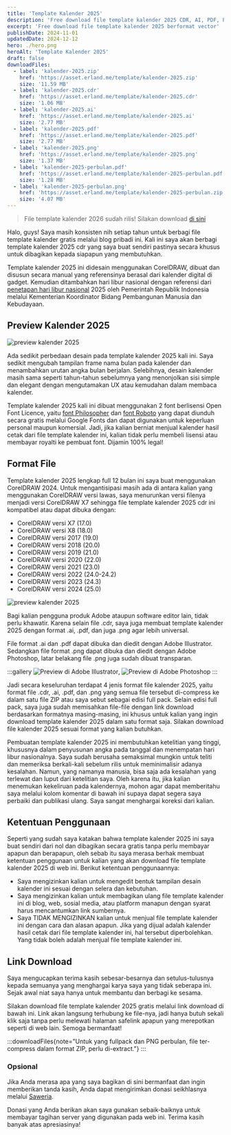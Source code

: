 ```yaml
---
title: 'Template Kalender 2025'
description: 'Free download file template kalender 2025 CDR, AI, PDF, PNG HD transparan, cukup sekali klik link download. Full 12 bulan lengkap hari libur nasional.'
excerpt: 'Free download file template kalender 2025 berformat vector'
publishDate: 2024-11-01
updatedDate: 2024-12-12
hero: ./hero.png
heroAlt: 'Template Kalender 2025'
draft: false
downloadFiles:
  - label: 'kalender-2025.zip'
    href: 'https://asset.erland.me/template/kalender-2025.zip'
    size: '11.59 MB'
  - label: 'kalender-2025.cdr'
    href: 'https://asset.erland.me/template/kalender-2025.cdr'
    size: '1.06 MB'
  - label: 'kalender-2025.ai'
    href: 'https://asset.erland.me/template/kalender-2025.ai'
    size: '2.77 MB'
  - label: 'kalender-2025.pdf'
    href: 'https://asset.erland.me/template/kalender-2025.pdf'
    size: '2.77 MB'
  - label: 'kalender-2025.png'
    href: 'https://asset.erland.me/template/kalender-2025.png'
    size: '1.37 MB'
  - label: 'kalender-2025-perbulan.pdf'
    href: 'https://asset.erland.me/template/kalender-2025-perbulan.pdf'
    size: '1.28 MB'
  - label: 'kalender-2025-perbulan.png'
    href: 'https://asset.erland.me/template/kalender-2025-perbulan.zip'
    size: '4.07 MB'
---
```


> File template kalender 2026 sudah rilis! Silakan download [di sini](/download/template-kalender-2026/)

Halo, guys! Saya masih konsisten nih setiap tahun untuk berbagi file template kalender gratis melalui blog pribadi ini. Kali ini saya akan berbagi template kalender 2025 cdr yang saya buat sendiri pastinya secara khusus untuk dibagikan kepada siapapun yang membutuhkan.

Template kalender 2025 ini didesain menggunakan CorelDRAW, dibuat dan disusun secara manual yang referensinya berasal dari kalender digital di gadget. Kemudian ditambahkan hari libur nasional dengan referensi dari [penetapan hari libur nasional](https://kemenkopmk.go.id/pemerintah-tetapkan-hari-libur-nasional-dan-cuti-bersama-tahun-2025) 2025 oleh Pemerintah Republik Indonesia melalui Kementerian Koordinator Bidang Pembangunan Manusia dan Kebudayaan.

## Preview Kalender 2025

![preview kalender 2025](./template-kalender-2025.webp 'preview kalender 2025')

Ada sedikit perbedaan desain pada template kalender 2025 kali ini. Saya sedikit mengubah tampilan frame nama bulan pada kalender dan menambahkan urutan angka bulan berjalan. Selebihnya, desain kalender masih sama seperti tahun-tahun sebelumnya yang menonjolkan sisi simple dan elegant dengan mengutamakan UX atau kemudahan dalam membaca kalender.

Template kalender 2025 kali ini dibuat menggunakan 2 font berlisensi Open Font Licence, yaitu [font Philosopher](https://fonts.google.com/specimen/Philosopher) dan [font Roboto](https://fonts.google.com/specimen/Roboto) yang dapat diunduh secara gratis melalui Google Fonts dan dapat digunakan untuk keperluan personal maupun komersial. Jadi, jika kalian berniat menjual kalender hasil cetak dari file template kalender ini, kalian tidak perlu membeli lisensi atau membayar royalti ke pembuat font. Dijamin 100% legal!

## Format File

Template kalender 2025 lengkap full 12 bulan ini saya buat menggunakan CorelDRAW 2024. Untuk mengantisipasi masih ada di antara kalian yang menggunakan CorelDRAW versi lawas, saya menurunkan versi filenya menjadi versi CorelDRAW X7 sehingga file template kalender 2025 cdr ini kompatibel atau dapat dibuka dengan:

- CorelDRAW versi X7 (17.0)
- CorelDRAW versi X8 (18.0)
- CorelDRAW versi 2017 (19.0)
- CorelDRAW versi 2018 (20.0)
- CorelDRAW versi 2019 (21.0)
- CorelDRAW versi 2020 (22.0)
- CorelDRAW versi 2021 (23.0)
- CorelDRAW versi 2022 (24.0-24.2)
- CorelDRAW versi 2023 (24.3)
- CorelDRAW versi 2024 (25.0)

![preview kalender 2025](./template-kalender-2025-cdr.webp 'preview kalender 2025')

Bagi kalian pengguna produk Adobe ataupun software editor lain, tidak perlu khawatir. Karena selain file .cdr, saya juga membuat template kalender 2025 dengan format .ai, .pdf, dan juga .png agar lebih universal.

File format .ai dan .pdf dapat dibuka dan diedit dengan Adobe Illustrator. Sedangkan file format .png dapat dibuka dan diedit dengan Adobe Photoshop, latar belakang file .png juga sudah dibuat transparan.

:::gallery
![Preview di Adobe Illustrator](./template-kalender-2025-ai.webp 'Adobe Illustrator'),
![Preview di Adobe Photoshop](./template-kalender-2025-png.webp 'Adobe Photoshop')
:::

Jadi secara keseluruhan terdapat 4 jenis format file kalender 2025, yaitu format file .cdr, .ai, .pdf, dan .png yang semua file tersebut di-compress ke dalam satu file ZIP atau saya sebut sebagai edisi full pack. Selain edisi full pack, saya juga sudah memisahkan file-file dengan link download berdasarkan formatnya masing-masing, ini khusus untuk kalian yang ingin download template kalender 2025 dalam satu format saja. Silakan download file kalender 2025 sesuai format yang kalian butuhkan.

Pembuatan template kalender 2025 ini membutuhkan ketelitian yang tinggi, khususnya dalam penyusunan angka pada tanggal dan menempatan hari libur nasionalnya. Saya sudah berusaha semaksimal mungkin untuk teliti dan memeriksa berkali-kali sebelum rilis untuk meminimalisir adanya kesalahan. Namun, yang namanya manusia, bisa saja ada kesalahan yang terlewat dan luput dari ketelitian saya. Oleh karena itu, jika kalian menemukan kekeliruan pada kalendernya, mohon agar dapat memberitahu saya melalui kolom komentar di bawah ini supaya dapat segera saya perbaiki dan publikasi ulang. Saya sangat menghargai koreksi dari kalian.

## Ketentuan Penggunaan

Seperti yang sudah saya katakan bahwa template kalender 2025 ini saya buat sendiri dari nol dan dibagikan secara gratis tanpa perlu membayar apapun dan berapapun, oleh sebab itu saya merasa berhak membuat ketentuan penggunaan untuk kalian yang akan download file template kalender 2025 di web ini. Berikut ketentuan penggunaannya:

- Saya mengizinkan kalian untuk mengedit bentuk tampilan desain kalender ini sesuai dengan selera dan kebutuhan.
- Saya mengizinkan kalian untuk membagikan ulang file template kalender ini di blog, web, sosial media, atau platform manapun dengan syarat harus mencantumkan link sumbernya.
- Saya TIDAK MENGIZINKAN kalian untuk menjual file template kalender ini dengan cara dan alasan apapun. Jika yang dijual adalah kalender hasil cetak dari file template kalender ini, hal tersebut diperbolehkan. Yang tidak boleh adalah menjual file template kalender ini.

## Link Download

Saya mengucapkan terima kasih sebesar-besarnya dan setulus-tulusnya kepada semuanya yang menghargai karya saya yang tidak seberapa ini. Sejak awal niat saya hanya untuk membantu dan berbagi ke sesama.

Silakan download file template kalender 2025 gratis melalui link download di bawah ini. Link akan langsung terhubung ke file-nya, jadi hanya butuh sekali klik saja tanpa perlu melewati halaman safelink apapun yang merepotkan seperti di web lain. Semoga bermanfaat!

:::downloadFiles{note="Untuk yang fullpack dan PNG perbulan, file ter-compress dalam format ZIP, perlu di-extract."}
:::

### Opsional

Jika Anda merasa apa yang saya bagikan di sini bermanfaat dan ingin memberikan tanda kasih, Anda dapat mengirimkan donasi seikhlasnya melalui <a href="https://saweria.co/erlandev" rel="nofollow noopener" target="_blank">Saweria</a>.

Donasi yang Anda berikan akan saya gunakan sebaik-baiknya untuk membayar tagihan server yang digunakan pada web ini. Terima kasih banyak atas apresiasinya!
